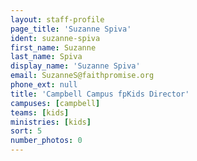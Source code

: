 ```yaml
---
layout: staff-profile
page_title: 'Suzanne Spiva'
ident: suzanne-spiva
first_name: Suzanne
last_name: Spiva
display_name: 'Suzanne Spiva'
email: SuzanneS@faithpromise.org
phone_ext: null
title: 'Campbell Campus fpKids Director'
campuses: [campbell]
teams: [kids]
ministries: [kids]
sort: 5
number_photos: 0
---
```


